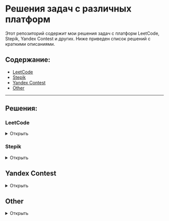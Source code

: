 # Решения задач с различных платформ

Этот репозиторий содержит мои решения задач с платформ LeetCode, Stepik, Yandex Contest и других.
Ниже приведен список решений с краткими описаниями.

## Содержание:
- [LeetCode](#leetcode)
- [Stepik](#stepik)
- [Yandex Contest](#yandex-contest)
- [Other](#other)

---

## Решения:

### LeetCode
<details>
<summary>Открыть</summary>

- [N7M: Reverse Integer](leetcode/N7M_Reverse_Integer/)
- [N41H: First Missing Positive](leetcode/N41H_First_missing_positive/)
</details>

### Stepik

<details>
<summary>Открыть</summary>

- [Курс Егорова](Stepik/Egoroff_indie_course/)
- [Python Generation Advanced](Stepik/Python_generation_adv/)
</details>


## Yandex Contest

<details>
<summary>Открыть</summary>

- [Введение](Yandex_Contest/introduction/)
- [Структуры данных](Yandex_Contest/data_structures/)
- [Рекурсия и сортировки](Yandex_Contest/recursion_and_sorting/)
</details>


## Other

<details>
<summary>Открыть</summary>

- [Palindrome](Other/palindrome/README.md)
</details>
